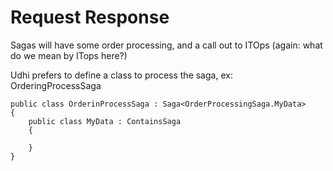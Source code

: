 # Request Response

Sagas will have some order processing, and a call out to ITOps (again: what do we mean by ITops here?)

Udhi prefers to define a class to process the saga, ex: OrderingProcessSaga
```
public class OrderinProcessSaga : Saga<OrderProcessingSaga.MyData>
{
    public class MyData : ContainsSaga
    {
        
    }
}


```